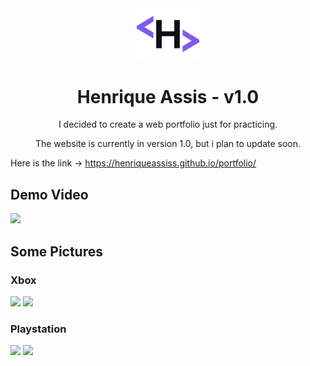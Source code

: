 <div align="center">
  <img alt="Logo" src="assets/tab_logo.png" width="100" />
</div>
<h1 align="center">
  Henrique Assis - v1.0
</h1>

<p align="center">I decided to create a web portfolio just for practicing.</p>

<p align="center">The website is currently in version 1.0, but i plan to update soon.</p>

Here is the link -> https://henriqueassiss.github.io/portfolio/

<h2>Demo Video</h2>

<img src="demo/app_video.gif" width="350"/>

<h2>Some Pictures</h2>

<h3>Xbox</h3>

<img src="demo/xbox_carousel.jpg" width="350"/>

<img src="demo/xbox_details_page.jpg" width="350"/>

<h3>Playstation</h3>

<img src="demo/playstation_carousel.jpg" width="350"/>

<img src="demo/playstation_details_page.jpg" width="350"/>
